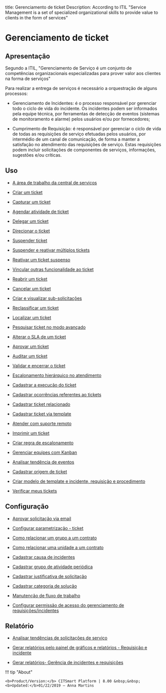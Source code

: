 title: Gerenciamento de ticket
Description: According to ITIL "Service Management is a set of specialized organizational skills to provide value to clients in the form of services"
# Gerenciamento de ticket

Apresentação
----------------

Segundo a ITIL, "Gerenciamento de Serviço é um conjunto de competências organizacionais especializadas para prover valor aos clientes na forma de serviços"

Para realizar a entrega de serviços é necessário a orquestração de alguns processos:

-   Gerenciamento de Incidentes: é o processo responsável por gerenciar todo o ciclo de vida do incidente. Os incidentes podem ser informados pela equipe técnica, por ferramentas de detecção de eventos (sistemas de monitoramento e alarme) pelos usuários e/ou por fornecedores;

-   Cumprimento de Requisição: é responsável por gerenciar o ciclo de vida de todas as requisições de serviço efetuadas pelos usuários, por intermédio de um canal de comunicação, de forma a manter a satisfação no atendimento das requisições de serviço. Estas requisições podem incluir solicitações de componentes de serviços, informações, sugestões e/ou críticas.

Uso
-------

- [A área de trabalho da central de serviços](/pt-br/citsmart-platform-8/processes/tickets/use/desktop-of-service-desk.html)

- [Criar um ticket](/pt-br/citsmart-platform-8/processes/tickets/use/create-ticket.html)

- [Capturar um ticket](/pt-br/citsmart-platform-8/processes/tickets/use/capture-ticket.html)

- [Agendar atividade de ticket](/pt-br/citsmart-platform-8/processes/tickets/use/schedule-ticket-activity.html)

- [Delegar um ticket](/pt-br/citsmart-platform-8/processes/tickets/use/delegate-ticket.html)

- [Direcionar o ticket](/pt-br/citsmart-platform-8/processes/tickets/use/direct-the-ticket.html)

- [Suspender ticket](/pt-br/citsmart-platform-8/processes/tickets/use/suspend-ticket.html)

- [Suspender e reativar múltiplos tickets](/pt-br/citsmart-platform-8/processes/tickets/use/suspend-and-reactivate-tickets.html)

- [Reativar um ticket suspenso](/pt-br/citsmart-platform-8/processes/tickets/use/reactivate-a-ticket-suspended.html)

- [Vincular outras funcionalidade ao ticket](/pt-br/citsmart-platform-8/processes/tickets/use/link-other-functionalities-to-the-ticket.html)

- [Reabrir um ticket](/pt-br/citsmart-platform-8/processes/tickets/use/reopen-ticket.html)

- [Cancelar um ticket](/pt-br/citsmart-platform-8/processes/tickets/use/cancel-ticket.html)

- [Criar e visualizar sub-solicitações](/pt-br/citsmart-platform-8/processes/tickets/use/create-and-view-sub-request.html)

- [Reclassificar um ticket](/pt-br/citsmart-platform-8/processes/tickets/use/reclassify-ticket.html)

- [Localizar um ticket](/pt-br/citsmart-platform-8/processes/tickets/use/locate-a-ticket.html)

- [Pesquisar ticket no modo avançado](/pt-br/citsmart-platform-8/processes/tickets/use/search-ticket-in-the-advanced-mode.html)

- [Alterar o SLA de um ticket](/pt-br/citsmart-platform-8/processes/tickets/use/change-SLA-of-a-ticket.html)

- [Aprovar um ticket](/pt-br/citsmart-platform-8/processes/tickets/use/approve-a-ticket.html)

- [Auditar um ticket](/pt-br/citsmart-platform-8/processes/tickets/use/audit-a-ticket.html)

- [Validar e encerrar o ticket](/pt-br/citsmart-platform-8/processes/tickets/use/validate-ticket.html)

- [Escalonamento hierárquico no atendimento](/pt-br/citsmart-platform-8/processes/tickets/use/hierarchical-escalation-in-the-attendance.html)

- [Cadastrar a execução do ticket](/pt-br/citsmart-platform-8/processes/tickets/use/register-ticket-execution.html)

- [Cadastrar ocorrências referentes ao tickets](/pt-br/citsmart-platform-8/processes/tickets/use/register-ticket-occurrences.html)

- [Cadastrar ticket relacionado](/pt-br/citsmart-platform-8/processes/tickets/use/register-ticket-related.html)

- [Cadastrar ticket via template](/pt-br/citsmart-platform-8/processes/tickets/use/register-ticket-via-template.html)

- [Atender com suporte remoto](/pt-br/citsmart-platform-8/processes/tickets/use/attend-with-remote-support.html)

- [Imprimir um ticket](/pt-br/citsmart-platform-8/processes/tickets/use/print-ticket.html)

- [Criar regra de escalonamento](/pt-br/citsmart-platform-8/processes/tickets/use/create-escalation-rule.html)

- [Gerenciar equipes com Kanban](/pt-br/citsmart-platform-8/processes/tickets/use/manage-a-ticket-with-Kanban.html)

- [Analisar tendência de eventos](/pt-br/citsmart-platform-8/processes/tickets/use/analyze-event-trends.html)

- [Cadastrar origem de ticket](/pt-br/citsmart-platform-8/processes/tickets/use/register-ticket-source.html)

- [Criar modelo de template e incidente, requisição e procedimento](/pt-br/citsmart-platform-8/processes/tickets/configuration/create-template-of-ticket.html)

- [Verificar meus tickets](/pt-br/citsmart-platform-8/processes/tickets/use/verify-my-tickets.html)

Configuração
-----------------

- [Aprovar solicitação via email](/pt-br/citsmart-platform-8/processes/tickets/configuration/approve-request-via-email.html)

- [Configurar parametrização - ticket](/pt-br/citsmart-platform-8/platform-administration/parameters-list/configure-parametrization-ticket.html)

- [Como relacionar um grupo a um contrato](/pt-br/citsmart-platform-8/processes/tickets/configuration/relate-group-to-contract.html)

- [Como relacionar uma unidade a um contrato](/pt-br/citsmart-platform-8/processes/tickets/configuration/relate-unit-to-contract.html)

- [Cadastrar causa de incidentes](/pt-br/citsmart-platform-8/processes/portfolio-and-catalog/configuration/register-cause-incidents.html)

- [Cadastrar grupo de atividade periódica](/pt-br/citsmart-platform-8/additional-features/automation-of-operation/configuration/periodic-activity-group.html)

- [Cadastrar justificativa de solicitação](/pt-br/citsmart-platform-8/processes/portfolio-and-catalog/configuration/register-request-justification.html)

- [Cadastrar categoria de solução](/pt-br/citsmart-platform-8/processes/portfolio-and-catalog/configuration/register-solution-category.html)

- [Manutenção de fluxo de trabalho](/pt-br/citsmart-platform-8/platform-administration/flow-maintenance/workflow-maintenance.html)
 
- [Configurar permissão de acesso do gerenciamento de requisições/incidentes](/pt-br/citsmart-platform-8/initial-settings/access-settings/profile/access-ticket-management.html)

Relatório
----------

- [Analisar tendências de solicitações de serviço](/pt-br/citsmart-platform-8/processes/tickets/use/analyse-service-request-trends.html)

- [Gerar relatórios pelo painel de gráficos e relatórios - Requisição e incidente](/pt-br/citsmart-platform-8/processes/tickets/use/generate-report-through-the-panel-of-charts.html)

- [Gerar relatórios- Gerência de incidentes e requisições](/pt-br/citsmart-platform-8/processes/tickets/use/generate-reports-tickets.html)

!!! tip "About"

    <b>Product/Version:</b> CITSmart Platform | 8.00 &nbsp;&nbsp;
    <b>Updated:</b>01/22/2019 – Anna Martins
